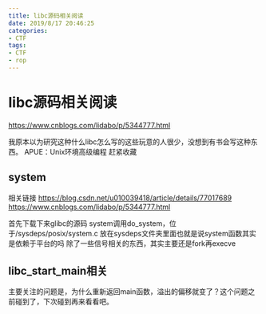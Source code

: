 ```yaml
---
title: libc源码相关阅读
date: 2019/8/17 20:46:25
categories:
- CTF
tags:
- CTF
- rop
---
```


# libc源码相关阅读

<!-- more -->


https://www.cnblogs.com/lidabo/p/5344777.html

我原本以为研究这种什么libc怎么写的这些玩意的人很少，没想到有书会写这种东西。
APUE：Unix环境高级编程
赶紧收藏


## system

相关链接
https://blog.csdn.net/u010039418/article/details/77017689
https://www.cnblogs.com/lidabo/p/5344777.html

首先下载下来glibc的源码
system调用do_system，位于/sysdeps/posix/system.c
放在sysdeps文件夹里面也就是说system函数其实是依赖于平台的吗
除了一些信号相关的东西，其实主要还是fork再execve


## libc_start_main相关
主要关注的问题是，为什么重新返回main函数，溢出的偏移就变了？这个问题之前碰到了，下次碰到再来看看吧。